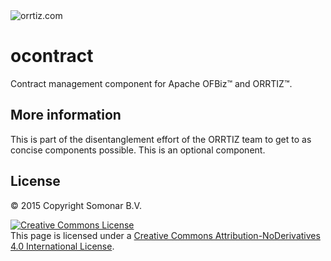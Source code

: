 <!--- © 2015 Copyright Somonar B.V. 
<!-- This page is licensed under a <a rel="license" href="http://creativecommons.org/licenses/by-nd/4.0/">Creative Commons Attribution-NoDerivatives 4.0 International License</a>-->
<img src="http://www.orrtiz.com/image/company_logo?img_id=657&t=1472964828240" alt="orrtiz.com" />

# ocontract
Contract management component for Apache OFBiz™ and ORRTIZ™.

## More information
This is part of the disentanglement effort of the ORRTIZ team to get to as concise components possible. This is an optional component.


## License
© 2015 Copyright Somonar B.V.

<a rel="license" href="http://creativecommons.org/licenses/by-nd/4.0/"><img alt="Creative Commons License" style="border-width:0" src="https://i.creativecommons.org/l/by-nd/4.0/88x31.png" /></a><br />This page is licensed under a <a rel="license" href="http://creativecommons.org/licenses/by-nd/4.0/">Creative Commons Attribution-NoDerivatives 4.0 International License</a>.

